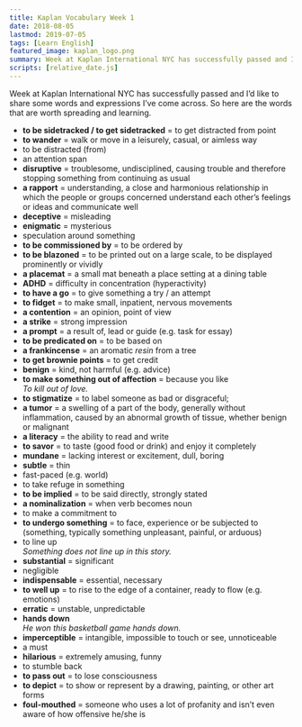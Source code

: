 ```yaml
---
title: Kaplan Vocabulary Week 1
date: 2018-08-05
lastmod: 2019-07-05
tags: [Learn English]
featured_image: kaplan_logo.png
summary: Week at Kaplan International NYC has successfully passed and I’d like to share some words and expressions I’ve come across.
scripts: [relative_date.js]
---
```


Week at Kaplan International NYC has successfully passed and I’d like to share some words and expressions I’ve come across. So here are the words that are worth spreading and learning.

- **to be sidetracked / to get sidetracked** = to get distracted from point
- **to wander** = walk or move in a leisurely, casual, or aimless way
- to be distracted (from)
- an attention span
- **disruptive** = troublesome, undisciplined, causing trouble and therefore stopping something from continuing as usual
- **a rapport** = understanding, a close and harmonious relationship in which the people or groups concerned understand each other’s feelings or ideas and communicate well
- **deceptive** = misleading
- **enigmatic** = mysterious
- speculation around something
- **to be commissioned by** = to be ordered by
- **to be blazoned** = to be printed out on a large scale, to be displayed prominently or vividly
- **a placemat** = a small mat beneath a place setting at a dining table
- **ADHD** = difficulty in concentration (hyperactivity)
- **to have a go** = to give something a try / an attempt
- **to fidget** = to make small, inpatient, nervous movements
- **a contention** = an opinion, point of view
- **a strike** = strong impression
- **a prompt** = a result of, lead or guide (e.g. task for essay)
- **to be predicated on** = to be based on
- **a frankincense** = an aromatic _resin_ from a tree
- **to get brownie points** = to get credit
- **benign** = kind, not harmful (e.g. advice)
- **to make something out of affection** = because you like  
_To kill out of love._
- **to stigmatize** = to label someone as bad or disgraceful;
- **a tumor** = a swelling of a part of the body, generally without inflammation, caused by an abnormal growth of tissue, whether benign or malignant
- **a literacy** = the ability to read and write
- **to savor** = to taste (good food or drink) and enjoy it completely
- **mundane** = lacking interest or excitement, dull, boring
- **subtle** = thin
- fast-paced (e.g. world)
- to take refuge in something
- **to be implied** = to be said directly, strongly stated
- **a nominalization** = when verb becomes noun
- to make a commitment to
- **to undergo something** = to face, experience or be subjected to (something, typically something unpleasant, painful, or arduous)
- to line up  
_Something does not line up in this story._
- **substantial** = significant
- negligible
- **indispensable** = essential, necessary
- **to well up** = to rise to the edge of a container, ready to flow (e.g. emotions)
- **erratic** = unstable, unpredictable
- **hands down**  
_He won this basketball game hands down._
- **imperceptible** = intangible, impossible to touch or see, unnoticeable
- a must
- **hilarious** = extremely amusing, funny
- to stumble back
- **to pass out** = to lose consciousness
- **to depict** = to show or represent by a drawing, painting, or other art forms
- **foul-mouthed** = someone who uses a lot of profanity and isn’t even aware of how offensive he/she is